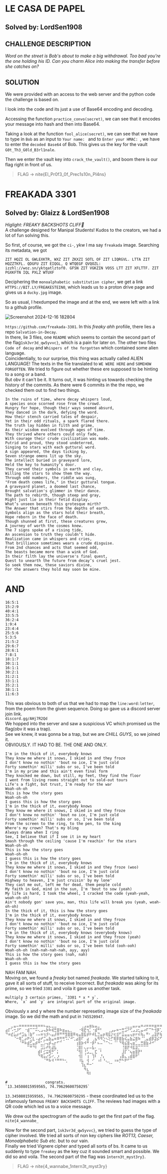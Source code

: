 # LE CASA DE PAPEL  
## Solved by: LordSen1908
## CHALLENGE DESCRIPTION  
_Word on the street is Bob's about to make a big withdrawal. Too bad you're the one holding his ID. Can you charm Alice into making the transfer before she catches on?_  
## SOLUTION
We were provided with an access to the web server and the python code the challenge is based on.

I look into the code and its just a use of Base64 encoding and decoding. 

Accessing the function `practice_convo(secret)`, we can see that it encodes your message into hash and then into Base64.  

Taking a look at the function `fool_alice(secret)`, we can see that we have to type in `Bob` as an input to `Your name: ` and to `Enter your HMAC: `, we have to enter the `decoded Base64` of Bob. This gives us the key for the vault `G0t_Th3_G0ld_B3rl1nale`.  
  
  Then we enter the vault key into `crack_the_vault()`, and boom there is our flag right in front of us.  

> FLAG -> nite{El_Pr0f3_0f_Prec1s10n_Pl4ns}


# FREAKADA 3301  
## Solved by: Glaizz & LordSen1908
_Higlight: FREAKY BACKSHOTS CLIFF👅_  
A challenge designed for Manipal Students! Kudos to the creators, we had a lot of fun solving this.  

So first, of course, we got the `ci-`, ykw I ma say `freakada` image. Searching its metadata, we got 
```
ZIT HQZI OL GWLEXKTR, WXZ ZIT ZKXZI SOTL OF ZIT LIQRGVL. LTTA ZIT HQZZTKFL. QDGFU ZIT EIQGL, Q WTQEGF QVQOZL: izzhl://woz.sn/yktqatlztof0. GFSN ZIT VGKZIN VOSS LTT ZIT XFLTTF. ZIT PGXKFTN IQL PXLZ WTUXF
```
Deciphering the `monoalphabetic substitution cipher`, we get a link `HTTPS://BIT.LY/FREAKESTEIN0`, which leads us to a proton drive page and gives us a `ducky.jpg` image.   

  So as usual, I hexdumped the image and at the end, we were left with a link to a github profile. 
  
 ![Screenshot 2024-12-16 182804](https://github.com/user-attachments/assets/f244d6ae-f6a3-4708-80c4-992ecaffb0d0)  

   `https://github.com/freakada-3301`. In this _freaky ahh_ profiile, there lies a repo `Salvation-in-Decay`.  
   In there, lie 3 files, one `README` which seems to contain the second part of the flag`1sk3vr3d_qw5yvvc}`, which is a pain for later on. The other two files `Code of decay` and `Whispers of the forgotten` which contained some alien language.  
   Coincidentially, to our surprise, this thing was actually called ALIEN LANGUAGE! The texts in the fiie translated to `WE WERE HERE` and `SOMEHOW FORGOTTEN`. We tried to figure out whether these ere supposed to be hinting to a song or a band.  
   But obv it can't be it. It turns out, it was hinting us towards checking the history of the commits. As there were 6 commits in the the repo, we checked them out to find two things.

```
In the ruins of time, where decay whispers loud,
A species once scorned rose from the crowd.
Hungry for hope, though their ways seemed absurd,
They danced in the dark, defying the word.
How their stench carried tales of despair,
Yet in their odd rituals, a spark flared there.
The truth lay hidden in filth and grime,
As their wisdom evolved through ages of time.
They thrived where others could only fade,
With courage their crude civilization was made.
Putrid and proud, they stood undeterred,
Singing to stars with each guttural word.
A sign appeared, the days ticking by,
Seven strange omens lit up the sky.
The intellect buried in graveyard lore,
Held the key to humanity’s door.
They carved their symbols in earth and clay,
Willing the stars to show them the way.
Through odd numbers, the riddle was sung,
"From death comes life," in their guttural tongue.
A graveyard planet, a doomed last chance,
Brought salvation's glimmer in their dance.
The path to rebirth, though steep and gray,
Might just lie in their fetid display.
What’s unseen beneath this grotesque mirth?
The Answer that stirs from the depths of earth.
Symbols align as the stars hold their breath,
Hope reborn in the face of death.
Though shunned at first, these creatures grew,
A journey of worth the cosmos knew.
The 7 signs spoke of a rising tide,
An ascension to truth they couldn’t hide.
Realization came in whispers and cries,
That brilliance sometimes wears a crude disguise.
From 2nd chances and acts that seemed odd,
The beasts became more than a wink of God.
In their filth lay the universe's final quest,
Quest to unearth the future from decay’s cruel jest.
So seek them now, these saviors divine,
For the answers they hold may soon be mine.
```
# AND

```
16:5:1
15:2:9
40:4:1
33:5:5
36:2:4
1:9:4 
23:4:4
25:5:6
5:3:5 
21:5:2
29:6:7
28:6:1
7:8:1 
18:1:7
30:1:1
16:1:1
30:2:1
31:2:1
33:1:1
35:2:1
38:1:1
11:6:3
```
This was obvious to both of us that we had to map the `line:word:letter`, from the poem from the given sequence. Doing so gave us a discord server join link.  
`discord.gg/AHj7R2Qd`  
We hopped into the server and saw a suspicious VC which promised us the flag(obv it was a trap).  
See we knew, it was gonna be a trap, but we are _CHILL GUYS_, so we joined it.  
OBVIOUSLY. IT HAD TO BE. THE ONE AND ONLY. 
```
I'm in the thick of it, everybody knows
They know me where it snows, I skied in and they froze
I don't know no nothin' 'bout no ice, I'm just cold
Forty somethin' milli' subs or so, I've been told
I'm in my prime and this ain't even final form
They knocked me down, but still, my feet, they find the floor
I went from living rooms straight out to sold-out tours
Life's a fight, but trust, I'm ready for the war
Woah-oh-oh
This is how the story goes
Woah-oh-oh
I guess this is how the story goes
I'm in the thick of it, everybody knows
They know me where it snows, I skied in and they froze
I don't know no nothin' 'bout no ice, I'm just cold
Forty somethin' milli' subs or so, I've been told
From the screen to the ring, to the pen, to the king
Where's my crown? That's my bling
Always drama when I ring
See, I believe that if I see it in my heart
Smash through the ceiling 'cause I'm reachin' for the stars
Woah-oh-oh
This is how the story goes
Woah-oh-oh
I guess this is how the story goes
I'm in the thick of it, everybody knows
They know me where it snows, I skied in and they froze (woo)
I don't know no nothin' 'bout no ice, I'm just cold
Forty somethin' milli' subs or so, I've been told
Highway to heaven, I'm just cruisin' by my lone'
They cast me out, left me for dead, them people cold
My faith in God, mind in the sun, I'm 'bout to sow (yeah)
My life is hard, I took the wheel, I cracked the code (yeah-yeah, woah-oh-oh)
Ain't nobody gon' save you, man, this life will break you (yeah, woah-oh-oh)
In the thick of it, this is how the story goes
I'm in the thick of it, everybody knows
They know me where it snows, I skied in and they froze
I don't know no nothin' 'bout no ice, I'm just cold
Forty somethin' milli' subs or so, I've been told
I'm in the thick of it, everybody knows (everybody knows)
They know me where it snows, I skied in and they froze (yeah)
I don't know no nothin' 'bout no ice, I'm just cold
Forty somethin' milli' subs or so, I've been told (ooh-ooh)
Woah-oh-oh (nah-nah-nah-nah, ayy, ayy)
This is how the story goes (nah, nah)
Woah-oh-oh
I guess this is how the story goes
```
NAH FAM NAH.  
Moving on, we found a _freaky_ bot named _freakada_. We started talking to it, gave it all sorts of stuff, to receive Incorrect. But _freakada_ was aking for its prime, so we tried `3301` and voila it gave us another task.  
```
multiply 3 certain primes, `3301 * x * y`.
Where, `x` and `y` are integral part of the original image.
```
Obviously x and y where the number represeting image size of the _freakada_ image. So we did the math and put in `745520947`.  
```
⠀⠀⣀⣤⠤⠶⠶⠶⠶⠶⠶⢶⠶⠶⠦⣤⣄⣀⣀⠀⠀⠀⠀⠀⠀⠀⠀⠀⢀⣠⣤⣶⣦⣤⣀⠀⠀⠀⠀⠀⠀⠀⠀⠀⢀⣀⣀⣤⡤⣤⠶⠴⠶⠶⠶⣶⠶⠶⢤⣤⣀⡀
⣴⡏⠡⢒⡸⠋⠀⠐⣾⠉⠉⠭⢄⣠⢤⡷⠷⢾⣛⣿⠷⣶⣤⣄⡀⠀⠀⠐⢿⣟⢲⡁⠐⣾⠛⠃⠀⠀⢀⣠⡤⠶⠒⣛⣩⠝⢋⣠⣰⣂⣤⠴⠏⠉⠓⢺⡿⢁⣴⣮⢽⡟
⠙⠶⣞⣥⡴⠚⣩⣦⠨⣷⠋⠠⠤⠶⢲⡺⠢⣤⡼⠿⠛⠛⣻⣿⣿⠿⢶⣤⣿⣯⡾⠗⠾⣇⣙⣤⡶⢿⣯⡕⢖⣺⠋⣭⣤⣤⢤⡶⠖⠮⢷⡄⠛⠂⣠⣽⡟⢷⣬⡿⠋⠁
⠀⠀⠀⠈⠒⢿⣁⡴⠟⣊⣇⠠⣴⠞⣉⣤⣷⣤⠶⠿⢛⢛⠩⠌⠚⢁⣴⣿⠏⠀⣴⠀⢀⣦⠻⠻⣑⠢⢕⡋⢿⡿⣿⣷⢮⣤⣷⣬⣿⠷⠈⢁⣤⣾⡿⣽⡮⠋⠀⠀⠀⠀
⠀⠀⠀⠀⠀⠈⠛⠷⣾⣋⣤⡾⠛⣁⡡⢤⡾⢤⡖⠋⠉⠀⠀⠀⠀⠀⢰⣿⡷⠺⠛⠐⡿⠃⠦⠤⠈⠉⠢⠄⠈⠁⠙⢿⣮⣿⢤⣶⣁⣀⣛⣿⣷⠼⠚⠁⠀⠀⠀⠀⠀⠀
⠀⠀⠀⠀⠀⠀⠀⠀⠉⠛⠙⠇⠀⣩⡥⠞⢗⣼⣧⠀⠀⠀⠀⠀⠀⠀⢈⣿⡇⢄⡤⠤⣧⠄⢀⡀⠀⠀⠀⠀⠀⠀⠀⢘⣿⡟⠺⣯⣽⡉⠉⠉⠉⠀⠀⠀⠀⠀⠀⠀⠀⠀
⠀⠀⠀⠀⠀⠀⠀⠀⠀⠀⠀⠀⣾⠇⣊⣭⢿⡛⠁⡅⠀⠀⠀⠀⠀⠀⠈⢻⡇⢘⣡⣀⡀⣏⠀⠃⠀⠀⠀⠀⠀⠀⠀⣸⡏⠈⢦⣶⣿⡟⠃⠀⠀⠀⠀⠀⠀⠀⠀⠀⠀⠀
⠀⠀⠀⠀⠀⠀⠀⠀⠀⠀⠀⠀⠙⢿⣥⡔⣫⠔⡀⡰⠀⠀⠀⠀⠀⠀⠀⢺⡇⠈⢰⠀⢹⠇⠀⡘⡄⠀⠀⠀⠀⠀⢠⣿⣄⢠⣾⣿⠟⠁⠀⠀⠀⠀⠀⠀⠀⠀⠀⠀⠀⠀
⠀⠀⠀⠀⠀⠀⠀⠀⠀⠀⠀⠀⠀⠀⠈⠛⠷⠺⠘⠛⠛⠓⢂⠀⠀⠀⠀⠸⣧⠀⢺⠀⠊⠀⠰⠇⠘⢄⡀⠀⠰⠶⡛⠓⠟⠋⠉⠀⠀⠀⠀⠀⠀⠀⠀⠀⠀⠀⠀⠀⠀⠀
⠀⠀⠀⠀⠀⠀⠀⠀⠀⠀⠀⠀⠀⠀⠀⠀⠀⠀⠀⠀⠀⠀⠀⠀⠀⠀⠀⠀⢹⣆⠛⠒⠁⠀⠀⠀⠀⠀⠈⠁⠀⠀⠀⠀⠀⠀⠀⠀⠀⠀⠀⠀⠀⠀⠀⠀⠀⠀⠀⠀⠀⠀
⠀⠀⠀⠀⠀⠀⠀⠀⠀⠀⠀⠀⠀⠀⠀⠀⠀⠀⠀⠀⠀⠀⠀⠀⠀⠀⠀⠀⠀⠻⣆⠀⠀⠀⠀⠀⠀⠀⠀⠀⠀⠀⠀⠀⠀⠀⠀⠀⠀⠀⠀⠀⠀⠀⠀⠀⠀⠀⠀⠀⠀⠀
⠀⠀⠀⠀⠀⠀⠀⠀⠀⠀⠀⠀⠀⠀⠀⠀⠀⠀⠀⠀⠀⠀⠀⠀⠀⠀⠀⠀⠀⠀⠻⠇⠀⠀⠀⠀⠀⠀⠀⠀⠀⠀⠀⠀⠀⠀⠀⠀⠀⠀⠀⠀⠀⠀⠀⠀⠀⠀⠀⠀⠀⠀

#                 congrats.
`13.34508015959565, 74.79629600750295`
```
`13.34508015959565, 74.79629600750295` - these coordinated led us to the infamously famous `FREAKY BACKSHOTS CLIFF`. The reviews had images with a QR code which led us to a voice message.  

We drew out the spectrogram of the audio to get the first part of the flag.  
`nite{4_wannabe_`  

  Now for the second part, `1sk3vr3d_qw5yvvc}`, we tried to guess the type of cipher involved. We tried all sorts of non key ciphers like _ROT13, Caeser, Monoalphabetic Sub etc._ but to our vain.  
  Finally we tried Vignere cipher and typed all sorts of bs. It came to us suddenly to type `freakey` as the key cuz it sounded smart and possible. We did so and voila. The second part of the flag was `1ntern3t_myst3ry}`.  

  > FLAG -> nite{4_wannabe_1ntern3t_myst3ry}

   

   

  
